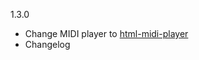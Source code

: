 1.3.0
* Change MIDI player to [html-midi-player](https://cifkao.github.io/html-midi-player/)
* Changelog
